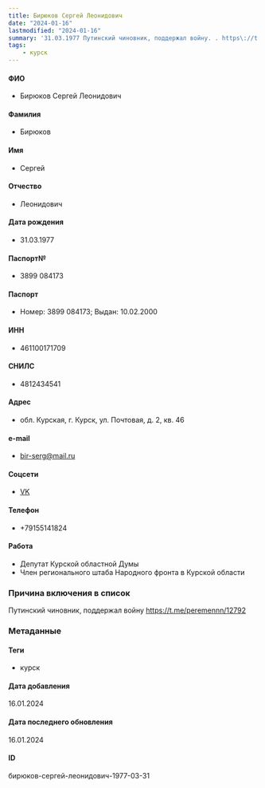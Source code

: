 ```yaml
---
title: Бирюков Сергей Леонидович
date: "2024-01-16"
lastmodified: "2024-01-16"
summary: '31.03.1977 Путинский чиновник, поддержал войну. . https\://t.me/peremennn/12792'
tags: 
    - курск
---
```

<!--# pp2-->
<!--## Фигурант-->
<!--### Личные данные-->
#### ФИО
- Бирюков Сергей Леонидович
#### Фамилия
- Бирюков
#### Имя
- Сергей
#### Отчество
- Леонидович
#### Дата рождения
- 31.03.1977
#### Паспорт№
- 3899 084173
#### Паспорт
- Номер: 3899 084173; Выдан: 10.02.2000
#### ИНН
- 461100171709
#### СНИЛС
- 4812434541
#### Адрес
- обл. Курская, г. Курск, ул. Почтовая, д. 2, кв. 46
#### e-mail
- bir-serg@mail.ru
#### Соцсети
- [VK](https://vk.com/sergei_biriukov)
#### Телефон
- +79155141824
#### Работа
- Депутат Курской областной Думы
- Член регионального штаба Народного фронта в Курской области
### Причина включения в список
Путинский чиновник, поддержал войну
https://t.me/peremennn/12792
### Метаданные
#### Теги
- курск
#### Дата добавления
16.01.2024
#### Дата последнего обновления
16.01.2024
#### ID
бирюков-сергей-леонидович-1977-03-31
<!--## END;-->
